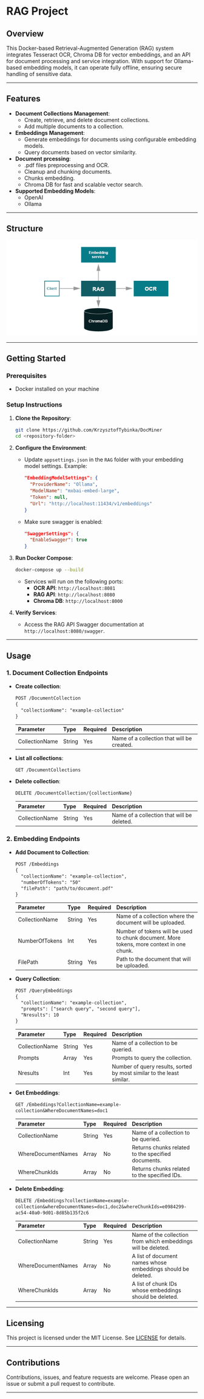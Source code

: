 # RAG Project

## Overview
This Docker-based Retrieval-Augmented Generation (RAG) system integrates Tesseract OCR, Chroma DB for vector embeddings, and an API for document processing and service integration. With support for Ollama-based embedding models, it can operate fully offline, ensuring secure handling of sensitive data.

---

## Features

- **Document Collections Management**:
  - Create, retrieve, and delete document collections.
  - Add multiple documents to a collection.
- **Embeddings Management**:
  - Generate embeddings for documents using configurable embedding models.
  - Query documents based on vector similarity.
- **Document prcessing**:
  - .pdf files preprocessing and OCR.
  - Cleanup and chunking documents.
  - Chunks embedding.
  - Chroma DB for fast and scalable vector search.
- **Supported Embedding Models**:
  - OpenAI
  - Ollama

---

## Structure
![screenshot](readme-images/RAGschema.png)

---

## Getting Started

### Prerequisites

- Docker installed on your machine

### Setup Instructions

1. **Clone the Repository**:

   ```bash
   git clone https://github.com/KrzysztofTybinka/DocMiner
   cd <repository-folder>
   ```

2. **Configure the Environment**:

   - Update `appsettings.json` in the `RAG` folder with your embedding model settings. Example:
     ```json
     "EmbeddingModelSettings": {
       "ProviderName": "Ollama",
       "ModelName": "mxbai-embed-large",
       "Token": null,
       "Url": "http://localhost:11434/v1/embeddings"
     }
     ```
   - Make sure swagger is enabled:
     ```json
     "SwaggerSettings": {
       "EnableSwagger": true
     }
     ```

3. **Run Docker Compose**:

   ```bash
   docker-compose up --build
   ```

   - Services will run on the following ports:
     - **OCR API**: `http://localhost:8081`
     - **RAG API**: `http://localhost:8080`
     - **Chroma DB**: `http://localhost:8000`

4. **Verify Services**:

   - Access the RAG API Swagger documentation at `http://localhost:8080/swagger`.

---

## Usage

### 1. Document Collection Endpoints

- **Create collection**:
  ```http
  POST /DocumentCollection
  {
    "collectionName": "example-collection"
  }
  ```
  Parameter | Type | Required | Description
  --- | --- | --- | --- |
  CollectionName | String | Yes | Name of a collection that will be created.
  
- **List all collections**:
  ```http
  GET /DocumentCollections
  ```
  
- **Delete collection**:
  ```http
  DELETE /DocumentCollection/{collectionName}
  ```
  Parameter | Type | Required | Description
  --- | --- | --- | --- |
  CollectionName | String | Yes | Name of a collection that will be deleted.

### 2. Embedding Endpoints

- **Add Document to Collection**:
  ```http
  POST /Embeddings
  {
    "collectionName": "example-collection",
    "numberOfTokens": "50"
    "filePath": "path/to/document.pdf"
  }
  ```
  Parameter | Type | Required | Description
  --- | --- | --- | --- |
  CollectionName | String | Yes | Name of a collection where the document will be uploaded.
  NumberOfTokens | Int | Yes | Number of tokens will be used to chunk document. More tokens, more context in one chunk.
  FilePath | String | Yes | Path to the document that will be uploaded.
  
- **Query Collection**:
  ```http
  POST /QueryEmbeddings
  {
    "collectionName": "example-collection",
    "prompts": ["search query", "second query"],
    "Nresults": 10
  }
  ```
  Parameter | Type | Required | Description
  --- | --- | --- | --- |
  CollectionName | String | Yes | Name of a collection to be queried.
  Prompts | Array | Yes | Prompts to query the collection.
  Nresults | Int | Yes | Number of query results, sorted by most similar to the least similar.
  
- **Get Embeddings**:
  ```http
  GET /Embeddings?CollectionName=example-collection&WhereDocumentNames=doc1
  ```
  Parameter | Type | Required | Description
  --- | --- | --- | --- |
  CollectionName | String | Yes | Name of a collection to be queried.
  WhereDocumentNames | Array | No | Returns chunks related to the specified documents.
  WhereChunkIds | Array | No | Returns chunks related to the specified IDs.
  
- **Delete Embedding**:
  ```http
  DELETE /Embeddings?collectionName=example-collection&whereDocumentNames=doc1,doc2&whereChunkIds=e0984299-ac54-40a0-9d01-8d85b135f2c6
  ```
    Parameter | Type | Required | Description
  --- | --- | --- | --- |
  CollectionName | String | Yes | Name of the collection from which embeddings will be deleted.
  WhereDocumentNames | Array | No | A list of document names whose embeddings should be deleted.
  WhereChunkIds | Array | No | A list of chunk IDs whose embeddings should be deleted.

---

## Licensing

This project is licensed under the MIT License. See [LICENSE](LICENSE) for details.

---

## Contributions

Contributions, issues, and feature requests are welcome. Please open an issue or submit a pull request to contribute.

---

